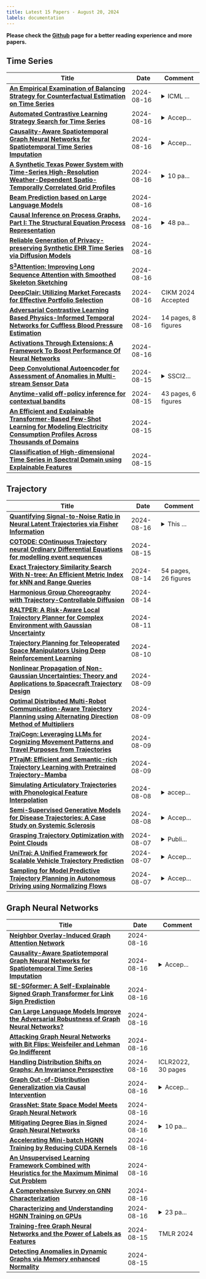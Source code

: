 ```yaml
---
title: Latest 15 Papers - August 20, 2024
labels: documentation
---
```

**Please check the [Github](https://github.com/zezhishao/MTS_Daily_ArXiv) page for a better reading experience and more papers.**

## Time Series
| **Title** | **Date** | **Comment** |
| --- | --- | --- |
| **[An Empirical Examination of Balancing Strategy for Counterfactual Estimation on Time Series](http://arxiv.org/abs/2408.08815v1)** | 2024-08-16 | <details><summary>ICML ...</summary><p>ICML 2024 Carema Ready Version. 20 Pages, 12 Figures, 10 Tables</p></details> |
| **[Automated Contrastive Learning Strategy Search for Time Series](http://arxiv.org/abs/2403.12641v2)** | 2024-08-16 | <details><summary>Accep...</summary><p>Accepted by CIKM'2024</p></details> |
| **[Causality-Aware Spatiotemporal Graph Neural Networks for Spatiotemporal Time Series Imputation](http://arxiv.org/abs/2403.11960v2)** | 2024-08-16 | <details><summary>Accep...</summary><p>Accepted by CIKM'2024</p></details> |
| **[A Synthetic Texas Power System with Time-Series High-Resolution Weather-Dependent Spatio-Temporally Correlated Grid Profiles](http://arxiv.org/abs/2302.13231v2)** | 2024-08-16 | <details><summary>10 pa...</summary><p>10 pages, 14 figures, 10 tables</p></details> |
| **[Beam Prediction based on Large Language Models](http://arxiv.org/abs/2408.08707v1)** | 2024-08-16 |  |
| **[Causal Inference on Process Graphs, Part I: The Structural Equation Process Representation](http://arxiv.org/abs/2305.11561v3)** | 2024-08-16 | <details><summary>48 pa...</summary><p>48 pages. Title changed compared to initial submission. Former title: 'Formalising causal inference in time and frequency on process graphs with latent components'</p></details> |
| **[Reliable Generation of Privacy-preserving Synthetic EHR Time Series via Diffusion Models](http://arxiv.org/abs/2310.15290v3)** | 2024-08-16 |  |
| **[S$^3$Attention: Improving Long Sequence Attention with Smoothed Skeleton Sketching](http://arxiv.org/abs/2408.08567v1)** | 2024-08-16 |  |
| **[DeepClair: Utilizing Market Forecasts for Effective Portfolio Selection](http://arxiv.org/abs/2407.13427v3)** | 2024-08-16 | CIKM 2024 Accepted |
| **[Adversarial Contrastive Learning Based Physics-Informed Temporal Networks for Cuffless Blood Pressure Estimation](http://arxiv.org/abs/2408.08488v1)** | 2024-08-16 | 14 pages, 8 figures |
| **[Activations Through Extensions: A Framework To Boost Performance Of Neural Networks](http://arxiv.org/abs/2408.03599v2)** | 2024-08-16 |  |
| **[Deep Convolutional Autoencoder for Assessment of Anomalies in Multi-stream Sensor Data](http://arxiv.org/abs/2202.07592v2)** | 2024-08-15 | <details><summary>SSCI2...</summary><p>SSCI2022, 7 pages, 3 Tables, 3 Figures</p></details> |
| **[Anytime-valid off-policy inference for contextual bandits](http://arxiv.org/abs/2210.10768v3)** | 2024-08-15 | 43 pages, 6 figures |
| **[An Efficient and Explainable Transformer-Based Few-Shot Learning for Modeling Electricity Consumption Profiles Across Thousands of Domains](http://arxiv.org/abs/2408.08399v1)** | 2024-08-15 |  |
| **[Classification of High-dimensional Time Series in Spectral Domain using Explainable Features](http://arxiv.org/abs/2408.08388v1)** | 2024-08-15 |  |

## Trajectory
| **Title** | **Date** | **Comment** |
| --- | --- | --- |
| **[Quantifying Signal-to-Noise Ratio in Neural Latent Trajectories via Fisher Information](http://arxiv.org/abs/2408.08752v1)** | 2024-08-16 | <details><summary>This ...</summary><p>This article is accepted for publication in the 2024 European Signal Processing Conference (EUSIPCO)</p></details> |
| **[COTODE: COntinuous Trajectory neural Ordinary Differential Equations for modelling event sequences](http://arxiv.org/abs/2408.08055v1)** | 2024-08-15 |  |
| **[Exact Trajectory Similarity Search With N-tree: An Efficient Metric Index for kNN and Range Queries](http://arxiv.org/abs/2408.07650v1)** | 2024-08-14 | 54 pages, 26 figures |
| **[Harmonious Group Choreography with Trajectory-Controllable Diffusion](http://arxiv.org/abs/2403.06189v3)** | 2024-08-14 |  |
| **[RALTPER: A Risk-Aware Local Trajectory Planner for Complex Environment with Gaussian Uncertainty](http://arxiv.org/abs/2408.05838v1)** | 2024-08-11 |  |
| **[Trajectory Planning for Teleoperated Space Manipulators Using Deep Reinforcement Learning](http://arxiv.org/abs/2408.05460v1)** | 2024-08-10 |  |
| **[Nonlinear Propagation of Non-Gaussian Uncertainties: Theory and Applications to Spacecraft Trajectory Design](http://arxiv.org/abs/2408.05384v1)** | 2024-08-09 |  |
| **[Optimal Distributed Multi-Robot Communication-Aware Trajectory Planning using Alternating Direction Method of Multipliers](http://arxiv.org/abs/2408.05111v1)** | 2024-08-09 |  |
| **[TrajCogn: Leveraging LLMs for Cognizing Movement Patterns and Travel Purposes from Trajectories](http://arxiv.org/abs/2405.12459v2)** | 2024-08-09 |  |
| **[PTrajM: Efficient and Semantic-rich Trajectory Learning with Pretrained Trajectory-Mamba](http://arxiv.org/abs/2408.04916v1)** | 2024-08-09 |  |
| **[Simulating Articulatory Trajectories with Phonological Feature Interpolation](http://arxiv.org/abs/2408.04363v1)** | 2024-08-08 | <details><summary>accep...</summary><p>accepted at Interspeech 2024</p></details> |
| **[Semi-Supervised Generative Models for Disease Trajectories: A Case Study on Systemic Sclerosis](http://arxiv.org/abs/2407.11427v2)** | 2024-08-08 | <details><summary>Accep...</summary><p>Accepted at Machine Learning for Healthcare 2024. arXiv admin note: substantial text overlap with arXiv:2311.08149</p></details> |
| **[Grasping Trajectory Optimization with Point Clouds](http://arxiv.org/abs/2403.05466v2)** | 2024-08-07 | <details><summary>Publi...</summary><p>Published in IROS 2024</p></details> |
| **[UniTraj: A Unified Framework for Scalable Vehicle Trajectory Prediction](http://arxiv.org/abs/2403.15098v3)** | 2024-08-07 | <details><summary>Accep...</summary><p>Accepted in ECCV 2024</p></details> |
| **[Sampling for Model Predictive Trajectory Planning in Autonomous Driving using Normalizing Flows](http://arxiv.org/abs/2404.09657v3)** | 2024-08-07 | <details><summary>Accep...</summary><p>Accepted to be published as part of the 2024 IEEE Intelligent Vehicles Symposium (IV), Jeju Shinhwa World, Jeju Island, Korea, June 2-5, 2024</p></details> |

## Graph Neural Networks
| **Title** | **Date** | **Comment** |
| --- | --- | --- |
| **[Neighbor Overlay-Induced Graph Attention Network](http://arxiv.org/abs/2408.08788v1)** | 2024-08-16 |  |
| **[Causality-Aware Spatiotemporal Graph Neural Networks for Spatiotemporal Time Series Imputation](http://arxiv.org/abs/2403.11960v2)** | 2024-08-16 | <details><summary>Accep...</summary><p>Accepted by CIKM'2024</p></details> |
| **[SE-SGformer: A Self-Explainable Signed Graph Transformer for Link Sign Prediction](http://arxiv.org/abs/2408.08754v1)** | 2024-08-16 |  |
| **[Can Large Language Models Improve the Adversarial Robustness of Graph Neural Networks?](http://arxiv.org/abs/2408.08685v1)** | 2024-08-16 |  |
| **[Attacking Graph Neural Networks with Bit Flips: Weisfeiler and Lehman Go Indifferent](http://arxiv.org/abs/2311.01205v2)** | 2024-08-16 |  |
| **[Handling Distribution Shifts on Graphs: An Invariance Perspective](http://arxiv.org/abs/2202.02466v5)** | 2024-08-16 | ICLR2022, 30 pages |
| **[Graph Out-of-Distribution Generalization via Causal Intervention](http://arxiv.org/abs/2402.11494v2)** | 2024-08-16 | <details><summary>Accep...</summary><p>Accepted by the research paper track of The Web Conference (WWW) 2024. The codes are available at https://github.com/fannie1208/CaNet</p></details> |
| **[GrassNet: State Space Model Meets Graph Neural Network](http://arxiv.org/abs/2408.08583v1)** | 2024-08-16 |  |
| **[Mitigating Degree Bias in Signed Graph Neural Networks](http://arxiv.org/abs/2408.08508v1)** | 2024-08-16 | <details><summary>10 pa...</summary><p>10 pages, 7 figures, The 39th Annual AAAI Conference on Artificial Intelligence</p></details> |
| **[Accelerating Mini-batch HGNN Training by Reducing CUDA Kernels](http://arxiv.org/abs/2408.08490v1)** | 2024-08-16 |  |
| **[An Unsupervised Learning Framework Combined with Heuristics for the Maximum Minimal Cut Problem](http://arxiv.org/abs/2408.08484v1)** | 2024-08-16 |  |
| **[A Comprehensive Survey on GNN Characterization](http://arxiv.org/abs/2408.01902v2)** | 2024-08-16 |  |
| **[Characterizing and Understanding HGNN Training on GPUs](http://arxiv.org/abs/2407.11790v3)** | 2024-08-16 | <details><summary>23 pa...</summary><p>23 pages, 14 figures, submitted to ACM TACO</p></details> |
| **[Training-free Graph Neural Networks and the Power of Labels as Features](http://arxiv.org/abs/2404.19288v2)** | 2024-08-15 | TMLR 2024 |
| **[Detecting Anomalies in Dynamic Graphs via Memory enhanced Normality](http://arxiv.org/abs/2403.09039v2)** | 2024-08-15 |  |

